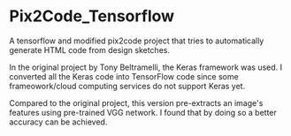 # Pix2Code_Tensorflow

A tensorflow and modified pix2code project that tries to automatically generate HTML code from design sketches. 

In the original project by Tony Beltramelli, the Keras framework was used. I converted all the Keras code into TensorFlow code since some frameowork/cloud computing services do not support Keras yet. 

Compared to the original project, this version pre-extracts an image's features using pre-trained VGG network. I found that by doing so a better accuracy can be achieved. 
